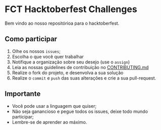 # FCT Hacktoberfest Challenges

Bem vindo ao nosso repositórioa para o hacktoberfest.

## Como participar

1. Olhe os nossos `issues`;
2. Escolha o que você quer trabalhar
3. Notifique a organização sobre seu desejo (use o `assign`)
4. Leia as nossas guidelines de contribuição no [CONTRIBUTING.md](CONTRIBUTING.md)
5. Realize o fork do projeto, e desenvolva a sua solução
6. Realize o `commit` e `push` das suas alterações e crie a sua pull-request.

## Importante

- Você pode usar a linguagem que quiser;
- Não seja ganancioso e pegue todos os issues, deixe todo mundo participar;
- Lembre-se de aprender ao máximo.
